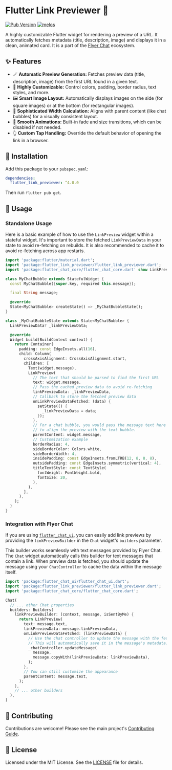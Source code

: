 # Flutter Link Previewer 🔗

[![Pub Version](https://img.shields.io/pub/v/flutter_link_previewer?logo=flutter&color=orange)](https://pub.dev/packages/flutter_link_previewer) [![melos](https://img.shields.io/badge/maintained%20with-melos-ffffff.svg?color=orange)](https://github.com/invertase/melos)

A highly customizable Flutter widget for rendering a preview of a URL. It automatically fetches metadata (title, description, image) and displays it in a clean, animated card. It is a part of the [Flyer Chat](https://flyer.chat) ecosystem.

## ✨ Features

- 🪄 **Automatic Preview Generation:** Fetches preview data (title, description, image) from the first URL found in a given text.
- 🎨 **Highly Customizable:** Control colors, padding, border radius, text styles, and more.
- 🖼️ **Smart Image Layout:** Automatically displays images on the side (for square images) or at the bottom (for rectangular images).
- 📐 **Sophisticated Width Calculation:** Aligns with parent content (like chat bubbles) for a visually consistent layout.
- 🚀 **Smooth Animations:** Built-in fade and size transitions, which can be disabled if not needed.
- 👆 **Custom Tap Handling:** Override the default behavior of opening the link in a browser.

## 🚀 Installation

Add this package to your `pubspec.yaml`:

```yaml
dependencies:
  flutter_link_previewer: ^4.0.0
```

Then run `flutter pub get`.

## 📖 Usage

### Standalone Usage

Here is a basic example of how to use the `LinkPreview` widget within a stateful widget. It's important to store the fetched `LinkPreviewData` in your state to avoid re-fetching on rebuilds. It is also recommended to cache it to avoid re-fetching across app restarts.

```dart
import 'package:flutter/material.dart';
import 'package:flutter_link_previewer/flutter_link_previewer.dart';
import 'package:flutter_chat_core/flutter_chat_core.dart' show LinkPreviewData;

class MyChatBubble extends StatefulWidget {
  const MyChatBubble({super.key, required this.message});

  final String message;

  @override
  State<MyChatBubble> createState() => _MyChatBubbleState();
}

class _MyChatBubbleState extends State<MyChatBubble> {
  LinkPreviewData? _linkPreviewData;

  @override
  Widget build(BuildContext context) {
    return Container(
      padding: const EdgeInsets.all(16),
      child: Column(
        crossAxisAlignment: CrossAxisAlignment.start,
        children: [
          Text(widget.message),
          LinkPreview(
            // The text that should be parsed to find the first URL
            text: widget.message,
            // Pass the cached preview data to avoid re-fetching
            linkPreviewData: _linkPreviewData,
            // Callback to store the fetched preview data
            onLinkPreviewDataFetched: (data) {
              setState(() {
                _linkPreviewData = data;
              });
            },
            // For a chat bubble, you would pass the message text here
            // to align the preview with the text bubble.
            parentContent: widget.message,
            // Customization example
            borderRadius: 4,
            sideBorderColor: Colors.white,
            sideBorderWidth: 4,
            insidePadding: const EdgeInsets.fromLTRB(12, 8, 8, 8),
            outsidePadding: const EdgeInsets.symmetric(vertical: 4),
            titleTextStyle: const TextStyle(
              fontWeight: FontWeight.bold,
              fontSize: 20,
            ),
          ),
        ],
      ),
    );
  }
}
```

### Integration with Flyer Chat

If you are using [`flutter_chat_ui`](https://pub.dev/packages/flutter_chat_ui), you can easily add link previews by providing the `linkPreviewBuilder` in the `Chat` widget's `builders` parameter.

This builder works seamlessly with text messages provided by Flyer Chat. The `Chat` widget automatically calls this builder for text messages that contain a link. When preview data is fetched, you should update the message using your `ChatController` to cache the data within the message itself.

```dart
import 'package:flutter_chat_ui/flutter_chat_ui.dart';
import 'package:flutter_link_previewer/flutter_link_previewer.dart';
import 'package:flutter_chat_core/flutter_chat_core.dart';

Chat(
  // ... other Chat properties
  builders: Builders(
    linkPreviewBuilder: (context, message, isSentByMe) {
      return LinkPreview(
        text: message.text,
        linkPreviewData: message.linkPreviewData,
        onLinkPreviewDataFetched: (linkPreviewData) {
          // Use the chat controller to update the message with the fetched data.
          // This will automatically save it in the message's metadata.
          _chatController.updateMessage(
            message,
            message.copyWith(linkPreviewData: linkPreviewData),
          );
        },
        // You can still customize the appearance
        parentContent: message.text,
      );
    },
    // ... other builders
  ),
)
```

## 🤝 Contributing

Contributions are welcome! Please see the main project's [Contributing Guide](https://github.com/flyerhq/flutter_chat_ui/blob/main/CONTRIBUTING.md).

## 📜 License

Licensed under the MIT License. See the [LICENSE](https://github.com/flyerhq/flutter_chat_ui/blob/main/packages/flutter_link_previewer/LICENSE) file for details.
